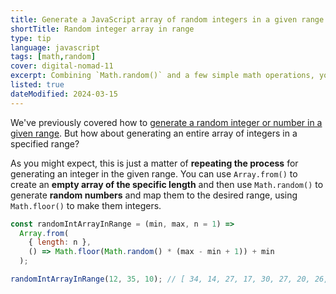 ```yaml
---
title: Generate a JavaScript array of random integers in a given range
shortTitle: Random integer array in range
type: tip
language: javascript
tags: [math,random]
cover: digital-nomad-11
excerpt: Combining `Math.random()` and a few simple math operations, you can generate an array of random integers in a specified range.
listed: true
dateModified: 2024-03-15
---
```


We've previously covered how to [generate a random integer or number in a given range](/js/s/random-number-or-integer-in-range). But how about generating an entire array of integers in a specified range?

As you might expect, this is just a matter of **repeating the process** for generating an integer in the given range. You can use `Array.from()` to create an **empty array of the specific length** and then use `Math.random()` to generate **random numbers** and map them to the desired range, using `Math.floor()` to make them integers.

```js
const randomIntArrayInRange = (min, max, n = 1) =>
  Array.from(
    { length: n },
    () => Math.floor(Math.random() * (max - min + 1)) + min
  );

randomIntArrayInRange(12, 35, 10); // [ 34, 14, 27, 17, 30, 27, 20, 26, 21, 14 ]
```
